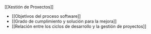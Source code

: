 [[Xestión de Proxectos]]

+ [[Objetivos del proceso software]]
+ [[Grado de cumplimiento y solución para la mejora]]
+ [[Relación entre los ciclos de desarrollo y la gestión de proyectos]]